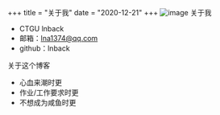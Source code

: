 +++
title = "关于我"
date = "2020-12-21"
+++
![image]()
关于我
- CTGU lnback
- 邮箱：lna1374@qq.com
- github：lnback

关于这个博客
- 心血来潮时更
- 作业/工作要求时更
- 不想成为咸鱼时更


